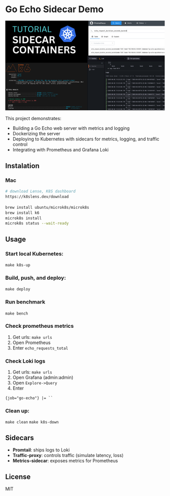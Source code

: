 
# Go Echo Sidecar Demo

![](preview.png)

This project demonstrates:
- Building a Go Echo web server with metrics and logging
- Dockerizing the server
- Deploying to Kubernetes with sidecars for metrics, logging, and traffic control
- Integrating with Prometheus and Grafana Loki

## Instalation

### Mac
```bash
# download Lense, K8S dashboard
https://k8slens.dev/download

brew install ubuntu/microk8s/microk8s
brew install k6
microk8s install
microk8s status --wait-ready
```

## Usage

### Start local Kubernetes:
`make k8s-up`

### Build, push, and deploy:
`make deploy`

### Run benchmark
`make bench`

### Check prometheus metrics

1. Get urls: `make urls`
2. Open Prometheus
3. Enter `echo_requests_total`

### Check Loki logs

1. Get urls: `make urls`
2. Open Grafana (admin:admin)
3. Open `Explore->Query`
4. Enter 
```
{job="go-echo"} |= ``
```

### Clean up:
`make clean`
`make k8s-down`

## Sidecars

- **Promtail**: ships logs to Loki
- **Traffic-proxy**: controls traffic (simulate latency, loss)
- **Metrics-sidecar**: exposes metrics for Prometheus

## License

MIT
